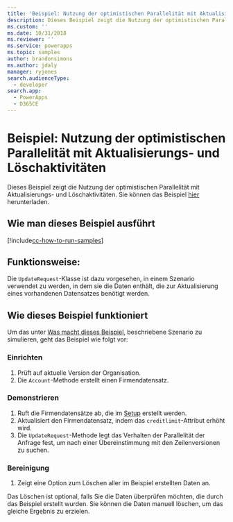 ```yaml
---
title: 'Beispiel: Nutzung der optimistischen Parallelität mit Aktualisierungs- und Löschaktivitäten (Common Data Service für Apps) | Microsoft Docs'
description: Dieses Beispiel zeigt die Nutzung der optimistischen Parallelität mit Aktualisierungs- und Löschaktivitäten.
ms.custom: ''
ms.date: 10/31/2018
ms.reviewer: ''
ms.service: powerapps
ms.topic: samples
author: brandonsimons
ms.author: jdaly
manager: ryjones
search.audienceType:
  - developer
search.app:
  - PowerApps
  - D365CE
---
```

# <a name="sample-use-optimistic-concurrency-with-update-and-delete-operations"></a>Beispiel: Nutzung der optimistischen Parallelität mit Aktualisierungs- und Löschaktivitäten

<!-- https://docs.microsoft.com/en-us/dynamics365/customer-engagement/developer/org-service/sample-use-optimistic-concurrency-update-delete-operations -->

Dieses Beispiel zeigt die Nutzung der optimistischen Parallelität mit Aktualisierungs- und Löschaktivitäten. Sie können das Beispiel [hier](https://github.com/Microsoft/PowerApps-Samples/tree/master/cds/orgsvc/C%23/OptimisticConcurrency) herunterladen.

## <a name="how-to-run-this-sample"></a>Wie man dieses Beispiel ausführt

[!include[cc-how-to-run-samples](../../includes/cc-how-to-run-samples.md)]


## <a name="what-this-sample-does"></a>Funktionsweise:

Die `UpdateRequest`-Klasse ist dazu vorgesehen, in einem Szenario verwendet zu werden, in dem sie die Daten enthält, die zur Aktualisierung eines vorhandenen Datensatzes benötigt werden.

## <a name="how-this-sample-works"></a>Wie dieses Beispiel funktioniert

Um das unter [Was macht dieses Beispiel](#what-this-sample-does), beschriebene Szenario zu simulieren, geht das Beispiel wie folgt vor:

### <a name="setup"></a>Einrichten

1. Prüft auf aktuelle Version der Organisation.
1. Die `Account`-Methode erstellt einen Firmendatensatz.

### <a name="demonstrate"></a>Demonstrieren

1. Ruft die Firmendatensätze ab, die im [Setup](#setup) erstellt werden.
1. Aktualisiert den Firmendatensatz, indem das `creditlimit`-Attribut erhöht wird.
1. Die `UpdateRequest`-Methode legt das Verhalten der Parallelität der Anfrage fest, um nach einer Übereinstimmung mit den Zeilenversionen zu suchen.

### <a name="clean-up"></a>Bereinigung

1. Zeigt eine Option zum Löschen aller im Beispiel erstellten Daten an.

Das Löschen ist optional, falls Sie die Daten überprüfen möchten, die durch das Beispiel erstellt wurden. Sie können die Daten manuell löschen, um das gleiche Ergebnis zu erzielen.

